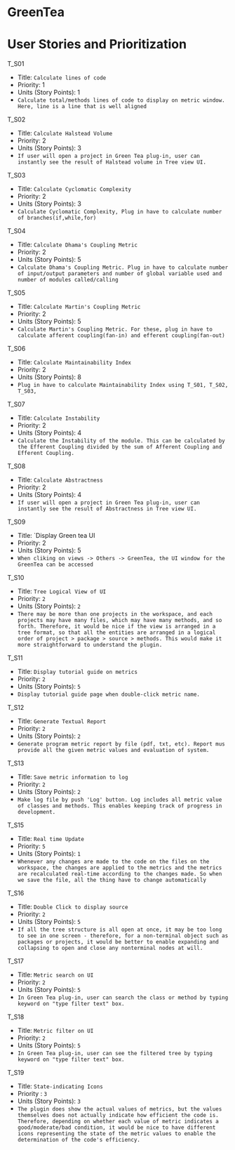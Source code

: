 # GreenTea

# User Stories and Prioritization

T_S01

* Title: `Calculate lines of code`
* Priority: 1
* Units (Story Points): 1
* `Calculate total/methods lines of code to display on metric window. Here, line is a line that is well aligned`

T_S02

* Title: `Calculate Halstead Volume`
* Priority: 2
* Units (Story Points): 3
* `If user will open a project in Green Tea plug-in, user can instantly see the result of Halstead volume in Tree view UI.`

T_S03

* Title: `Calculate Cyclomatic Complexity`
* Priority: 2
* Units (Story Points): 3
* `Calculate Cyclomatic Complexity, Plug in have to calculate number of branches(if,while,for)`

T_S04

* Title: `Calculate Dhama's Coupling Metric`
* Priority: 2
* Units (Story Points): 5
* `Calculate Dhama's Coupling Metric. Plug in have to calculate number of input/output parameters and number of global variable used and number of modules called/calling`

T_S05

* Title: `Calculate Martin's Coupling Metric`
* Priority: 2
* Units (Story Points): 5
* `Calculate Martin's Coupling Metric. For these, plug in have to calculate afferent coupling(fan-in) and efferent coupling(fan-out)`

T_S06

* Title: `Calculate Maintainability Index`
* Priority: 2
* Units (Story Points): 8
* `Plug in have to calculate Maintainability Index using T_S01, T_S02, T_S03,`

T_S07

* Title: `Calculate Instability`
* Priority: 2
* Units (Story Points): 4
* `Calculate the Instability of the module. This can be calculated by the Efferent Coupling divided by the sum of Afferent Coupling and Efferent Coupling.`

T_S08

* Title: `Calculate Abstractness`
* Priority: 2
* Units (Story Points): 4
* `If user will open a project in Green Tea plug-in, user can instantly see the result of Abstractness in Tree view UI.`

T_S09

* Title: `Display Green tea UI
* Priority: 2
* Units (Story Points): 5
* `When cliking on views -> Others -> GreenTea, the UI window for the GreenTea can be accessed`

T_S10

* Title: `Tree Logical View of UI`
* Priority: `2`
* Units (Story Points): `2`
* `There may be more than one projects in the workspace, and each projects may have many files, which may have many methods, and so forth. Therefore, it would be nice if the view is arranged in a tree format, so that all the entities are arranged in a logical order of project > package > source > methods. This would make it more straightforward to understand the plugin.`

T_S11

* Title: `Display tutorial guide on metrics`
* Priority: `2`
* Units (Story Points): `5`
* `Display tutorial guide page when double-click metric name.`

T_S12

* Title: `Generate Textual Report`
* Priority: `2`
* Units (Story Points): `2`
* `Generate program metric report by file (pdf, txt, etc). Report mus provide all the given metric values and evaluation of system.`

T_S13

* Title: `Save metric information to log`
* Priority: `2`
* Units (Story Points): `2`
* `Make log file by push 'Log' button. Log includes all metric value of classes and methods. This enables keeping track of progress in development.`

T_S15

* Title: `Real time Update`
* Priority: `5`
* Units (Story Points): `1`
* `Whenever any changes are made to the code on the files on the workspace, the changes are applied to the metrics and the metrics are recalculated real-time according to the changes made. So when we save the file, all the thing have to change automatically`

T_S16

* Title: `Double Click to display source`
* Priority: `2`
* Units (Story Points): `5`
* `If all the tree structure is all open at once, it may be too long to see in one screen - therefore, for a non-terminal object such as packages or projects, it would be better to enable expanding and collapsing to open and close any nonterminal nodes at will.`

T_S17

* Title: `Metric search on UI`
* Priority: `2`
* Units (Story Points): `5`
* `In Green Tea plug-in, user can search the class or method by typing keyword on "type filter text" box.`

T_S18

* Title: `Metric filter on UI`
* Priority: `2`
* Units (Story Points): `5`
* `In Green Tea plug-in, user can see the filtered tree by typing keyword on "type filter text" box.`

T_S19

* Title: `State-indicating Icons`
* Priority : `3`
* Units (Story Points): `3`
* `The plugin does show the actual values of metrics, but the values themselves does not actually indicate how efficient the code is. Therefore, depending on whether each value of metric indicates a good/moderate/bad condition, it would be nice to have different icons representing the state of the metric values to enable the determination of the code's efficiency.`
